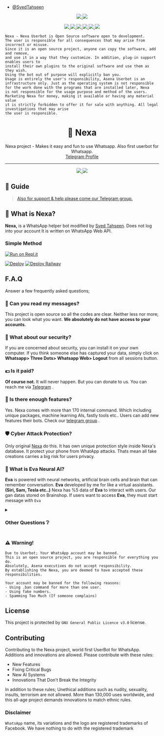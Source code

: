- [@SyedTahseen](https://t.me/iTahseen)

<p align="center">
  <a href="https://github.com/SyedTahseen/nexa/fork">
    <img src="https://img.shields.io/github/forks/SyedTahseen/nexa?label=Fork&style=social">
    
  </a>
  <a href="https://github.com/SyedTahseen/nexa/stargazers">
    <img src="https://img.shields.io/github/stars/SyedTahseen/nexa?style=social">
  </a>
</p>

<p align="center">
  <a href="httsp://github.com/SyedTahseen/nexa">
    <img src="https://img.shields.io/github/repo-size/SyedTahseen/nexa?color=purple&label=Repo%20Size&style=plastic">

  </a>
  <a href="httsp://github.com/SyedTahseen/nexa">
    <img src="https://img.shields.io/codefactor/grade/github/SyedTahseen/nexa?color=purple&label=Code%20Quality&style=plastic">

  </a>
  <a href="https://github.com/SyedTahseen/nexa/blob/master/LICENSE">
    <img src="https://img.shields.io/github/license/SyedTahseen/nexa?color=purple&label=Lisance&style=plastic">

  </a>
  <a href="https://github.com/SyedTahseen/nexa">
    <img src="https://img.shields.io/github/languages/top/SyedTahseen/nexa?color=purple&label=Javascript&style=plastic">

  </a>
  <a href="https://github.com/SyedTahseen">
    <img src="https://img.shields.io/static/v1?label=Author&message=Thiccy&color=purple&style=plastic">

  </a>
  <a href="https://t.me/iTahseen">
    <img src="https://img.shields.io/badge/Telegram-Asena%20Support-purple&style=plastic">

  </a>
</p>

```
Nexa - Nexa Userbot is Open Source software open to development. 
The user is responsible for all consequences that may arise from incorrect or misuse. 
Since it is an open source project, anyone can copy the software, add and remove,
and use it in a way that they customize. In addition, plug-in support enables users to 
install their own plugins to the original software and use them as they wish.
Using the bot out of purpose will explicitly ban you.
Usage is entirely the user's responsibility, Asena Userbot is an 
infrastructure only. Just as the operating system is not responsible 
for the work done with the programs that are installed later, Nexa 
is not responsible for the usage purpose and method of the users.
Marketing Nexa for money, making it available or having any material value
ıt is strictly forbidden to offer it for sale with anything. All legal investigations that may arise
the user is responsible.
```

<div align="center">


  <h1>🐺 Nexa</h1>
</div>
<p align="center">
    Nexa project - Makes it easy and fun to use Whatsapp. Also first userbot for Whatsapp.
    <br>
        <a href="https://t.me/iTahseen">Telegram Profile</a>
    <br>
</p>

----
<p align="center">
  <a href="httsp://github.com/SyedTahseen/nexa">
    <img src="https://img.shields.io/docker/pulls/syedtahseen/nexa?style=flat-square&label=Docker+Pulls+(Active+User+Count)">
  </a>
  <a href="httsp://github.com/SyedTahseen/nexa">
    <img src="https://img.shields.io/docker/image-size/syedtahseen/nexa?style=flat-square&label=Docker+Image+Size+(Latest+by+Date)">
  </a>
</p>

## 📢 Guide
> [Also for support & help please come our Telegram group.](https://t.me/iTahseen)

## 🔎 What is Nexa?
**Nexa,** is a WhatsApp helper bot modified by [Syed Tahseen](https://github.com/SyedTahseen). Does not log into your account It is written on WhatsApp Web API.

### Simple Method 

[![Run on Repl.it](https://repl.it/badge/github/SyedTahseen/nexa)](https://replit.com/@SyedTahseen/Nexa-QR-Generator)

[![Deploy](https://www.herokucdn.com/deploy/button.svg)](https://heroku.com/deploy?template=https://github.com/SyedTahseen/nexa)
[![Deploy Railway](https://railway.app/button.svg)](https://github.com/SyedTahseen/Nexa/wiki/Deploy-On-Railwayapp)
##

## F.A.Q
Answer a few frequently asked questions;
### 💬 Can you read my messages?
This project is open source so all the codes are clear. Neither less nor more; you can look what you want. **We absolutely do not have access to your accounts.**

### 🔐 What about our security?
If you are concerned about security, you can install it on your own computer. If you think someone else has captured your data, simply click on **Whatsapp> Three Dots> Whatsapp Web> Logout** from all sessions button.

### 💵 Is it paid?
**Of course not.** It will never happen. But you can donate to us. You can reach me via [Telegram](https://t.me/iTahseen) .

### 🌟 Is there enough features?
Yes. Nexa comes with more than 170 internal command. Which including unique packages, machine learning AIs, fastly tools etc.. Users can add new features their bots. Check our [telegram group](https://t.me/iTahseen) .

### 🛡️ Cyber Attack Protection?
Only original [Nexa](https://github.com/SyedTahseen/nexa) do this. It has own unique protection style inside Nexa's database. It protect your phone from WhatApp attacks. Thats mean all fake creations carries a big risk for users privacy.

### 🧠 What is Eva Neural AI?
**Eva** is powered with neural networks, artificial brain cells and brain that can remember conversation. **Eva** developed by me for like a virtual assistants. __(Siri, Sam, Tesla etc..)__ 
Nexa has %5 data of **Eva** to interact with users. Our gan datas stored on Brainshop. If users want to access **Eva**, they must start message with `Eva`

<details>
  <summary><h3>Other Questions ❔</h3></summary>

### Data Traffic
Nexa encrypts all datas while sending messages, receiving messages, updates etc. There is no possible memory leaks.

### Changing Branchs on Local Installation
Nexa uses always **master** branch. If users cloned other branches, they can't able to install it.

### How Interp Command Works? 
**.interp** command useful for interpolating low frame rate videos. This system, which is the first in the world, is also seen in Nexa, the world's first UserBot. Basically it superimposes the previous frame and produces new frames to replace blank datas. By doing a simple calculation, If we use **.interp 60** to a 300 frame 10 second video, the output will be about 4000-6000 frame.

### My Bot is Very Slowly, What should I do?
Firstly, you can check your ethernet connection. Your ping, packet loss and bandwidth. Nexa uses phone's ethernet connection (Wi-Fi, Li-Fi, Mobile). So This is not about the Nexa, it's about the device or the internet used.

### Where Can I Find the Number of Users? 
You can look at the values ​​written under our logo above. This value shows the current number of users.

### Should I Trust Other Bots Like Nexa?
This choice is yours, There are a lot of fake bots using our codes. Can be dangerous as they are not official. Moreover, since there is no cyber attack protection in fake bots, the device can be easily accessed whenever any vulnerability is found.

### Why Are Updates Coming Late?
Because I'm the only developer. I need to test every step. I need to check each branch and import it into unique npm package. And I have a social life too :)

### When Will Support Be Cut Off?
When the Nexa learns to solve all its problems by itself. My first goal is to provide this stuff.

</details>

##

### ⚠️ Warning! 
```
Due to Userbot; Your WhatsApp account may be banned.
This is an open source project, you are responsible for everything you do. 
Absolutely, Asena executives do not accept responsibility.
By establishing the Nexa, you are deemed to have accepted these responsibilities.

Your account may be banned for the following reasons:
- Using .ban command for more than one user.
- Using fake numbers.
- Spamming Too Much (If someone complains)
```

## License
This project is protected by `GNU General Public Licence v3.0` license.

## Contributing
Contributing to the Nexa project, world first UserBot for WhatsApp. 
Additions and innovations are allowed. Please contribute with these rules:
- New Features 
- Fixing Critical Bugs
- New AI Systems
- Innovations That Don't Break the Integrity

In addition to these rules; Unethical additions such as nudity, sexuality, insults, terrorism are not allowed.
More than 130,000 uses worldwide, and this all-age project demands innovations to match ethnic rules.

### Disclaimer
`WhatsApp` name, its variations and the logo are registered trademarks of Facebook. We have nothing to do with the registered trademark
